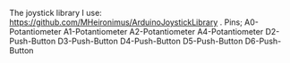 The joystick library I use: https://github.com/MHeironimus/ArduinoJoystickLibrary .
Pins;
A0-Potantiometer
A1-Potantiometer
A2-Potantiometer
A4-Potantiometer
D2-Push-Button
D3-Push-Button
D4-Push-Button
D5-Push-Button
D6-Push-Button
